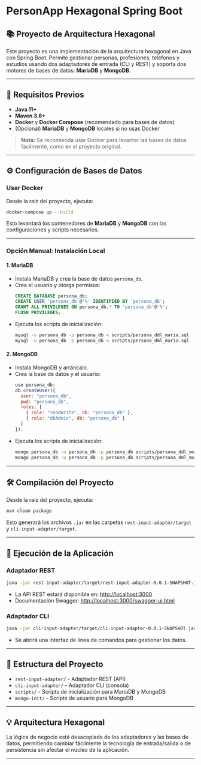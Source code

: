 # PersonApp Hexagonal Spring Boot

## 📚 Proyecto de Arquitectura Hexagonal

Este proyecto es una implementación de la arquitectura hexagonal en Java con Spring Boot. Permite gestionar personas, profesiones, teléfonos y estudios usando dos adaptadores de entrada (CLI y REST) y soporta dos motores de bases de datos: **MariaDB** y **MongoDB**.

---

## 🚀 Requisitos Previos

- **Java 11+**
- **Maven 3.6+**
- **Docker** y **Docker Compose** (recomendado para bases de datos)
- (Opcional) **MariaDB** y **MongoDB** locales si no usas Docker

> **Nota:** Se recomienda usar Docker para levantar las bases de datos fácilmente, como en el proyecto original.

---

## ⚙️ Configuración de Bases de Datos

### Usar Docker

Desde la raíz del proyecto, ejecuta:

```sh
docker-compose up --build
```

Esto levantará los contenedores de **MariaDB** y **MongoDB** con las configuraciones y scripts necesarios.  


---

### Opción Manual: Instalación Local

#### 1. MariaDB

- Instala MariaDB y crea la base de datos `persona_db`.
- Crea el usuario y otorga permisos:
    ```sql
    CREATE DATABASE persona_db;
    CREATE USER 'persona_db'@'%' IDENTIFIED BY 'persona_db';
    GRANT ALL PRIVILEGES ON persona_db.* TO 'persona_db'@'%';
    FLUSH PRIVILEGES;
    ```
- Ejecuta los scripts de inicialización:
    ```sh
    mysql -u persona_db -p persona_db < scripts/persona_ddl_maria.sql
    mysql -u persona_db -p persona_db < scripts/persona_dml_maria.sql
    ```

#### 2. MongoDB

- Instala MongoDB y arráncalo.
- Crea la base de datos y el usuario:
    ```js
    use persona_db;
    db.createUser({
      user: "persona_db",
      pwd: "persona_db",
      roles: [
        { role: "readWrite", db: "persona_db" },
        { role: "dbAdmin", db: "persona_db" }
      ]
    });
    ```
- Ejecuta los scripts de inicialización:
    ```sh
    mongo persona_db -u persona_db -p persona_db scripts/persona_ddl_mongo.js
    mongo persona_db -u persona_db -p persona_db scripts/persona_dml_mongo.js
    ```

---

## 🛠️ Compilación del Proyecto

Desde la raíz del proyecto, ejecuta:

```sh
mvn clean package
```

Esto generará los archivos `.jar` en las carpetas `rest-input-adapter/target` y `cli-input-adapter/target`.

---

## 🏃 Ejecución de la Aplicación

### Adaptador REST

```sh
java -jar rest-input-adapter/target/rest-input-adapter-0.0.1-SNAPSHOT.jar
```

- La API REST estará disponible en: [http://localhost:3000](http://localhost:3000)
- Documentación Swagger: [http://localhost:3000/swagger-ui.html](http://localhost:3000/swagger-ui.html)

### Adaptador CLI

```sh
java -jar cli-input-adapter/target/cli-input-adapter-0.0.1-SNAPSHOT.jar
```

- Se abrirá una interfaz de línea de comandos para gestionar los datos.

---

## 📂 Estructura del Proyecto

- `rest-input-adapter/` - Adaptador REST (API)
- `cli-input-adapter/` - Adaptador CLI (consola)
- `scripts/` - Scripts de inicialización para MariaDB y MongoDB
- `mongo-init/` - Scripts de usuario para MongoDB

---

## 💡 Arquitectura Hexagonal

La lógica de negocio está desacoplada de los adaptadores y las bases de datos, permitiendo cambiar fácilmente la tecnología de entrada/salida o de persistencia sin afectar el núcleo de la aplicación.

---

